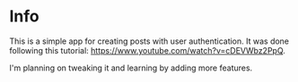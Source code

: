 # Info

This is a simple app for creating posts with user authentication. It was done following this tutorial: https://www.youtube.com/watch?v=cDEVWbz2PpQ.

I'm planning on tweaking it and learning by adding more features.